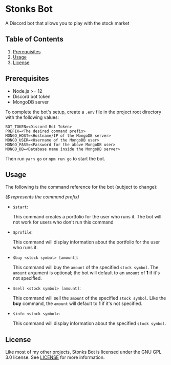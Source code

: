# Stonks Bot
A Discord bot that allows you to play with the stock market

## Table of Contents
1. [Prerequisites](#prerequisites)
2. [Usage](#usage)
3. [License](#license)


## Prerequisites
- Node.js >= 12
- Discord bot token
- MongoDB server

To complete the bot's setup, create a `.env` file in the project root directory with the following values:
```env
BOT_TOKEN=<Discord Bot Token>
PREFIX=<The desired command prefix>
MONGO_HOST=<Hostname/IP of the MongoDB server>
MONGO_USER=<Username of the MongoDB user>
MONGO_PASS=<Password for the above MongoDB user>
MONGO_DB=<Database name inside the MongoDB server>
```

Then run `yarn go` or `npm run go` to start the bot.


## Usage
The following is the command reference for the bot (subject to change):

*($ represents the command prefix)*

- `$start`:

  This command creates a portfolio for the user who runs it. The bot will not work for users who don't run this command

- `$profile`:

  This command will display information about the portfolio for the user who runs it.

- `$buy <stock symbol> [amount]`:

  This command will buy the `amount` of the specified `stock symbol`. The `amount` argument is optional; the bot will default to an `amount` of **1** if it's not specified.

- `$sell <stock symbol> [amount]`:

  This command will sell the `amount` of the specified `stock symbol`. Like the **buy** command, the `amount` will default to **1** if it's not specified.

- `$info <stock symbol>`:

  This command will display information about the specified `stock symbol`.


## License
Like most of my other projects, Stonks Bot is licensed under the GNU GPL 3.0 license. See [LICENSE](LICENSE) for more information.
